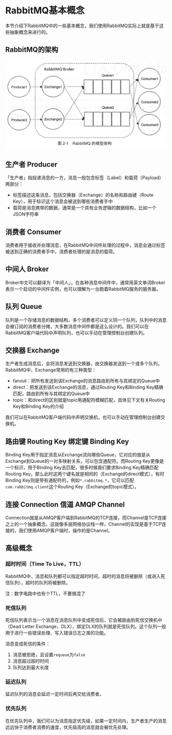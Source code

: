 # RabbitMQ基本概念

本节介绍下RabbitMQ中的一些基本概念，我们使用RabbitMQ实际上就是基于这些抽象概念来进行的。

## RabbitMQ的架构

![](res/1.png)

## 生产者 Producer

「生产者」指投递消息的一方，消息一般包含标签（Label）和载荷（Payload）两部分：

* 标签描述这条消息，包括交换器（Exchange）的名称和路由键（Route Key），用于标识这个消息会被送到哪些消费者手中
* 载荷是消息携带的数据，通常是一个具有业务逻辑的数据结构，比如一个JSON字符串

## 消费者 Consumer

消费者用于接收并处理消息，在RabbitMQ中间件处理的过程中，消息会通过标签被送到正确的消费者手中，消费者处理的是消息的载荷。

## 中间人 Broker

Broker中文可以翻译为「中间人」，在各种消息中间件中，通常用英文单词Broker表示一个启动的中间件实例，也可以理解为一台跑着RabbitMQ服务的服务器。

## 队列 Queue

队列是一个存储消息的数据结构，多个消费者可以定义同一个队列，队列中的消息会被订阅的消费者分摊，大多数消息中间件都是这么设计的。我们可以在RabbitMQ客户端代码中声明队列，也可以手动在管理控制台创建队列。

## 交换器 Exchange

生产者生成消息后，会将消息发送到交换器，由交换器发送到一个或多个队列。RabbitMQ中，Exchange常用的有三种类型：

* fanout：把所有发送到该Exchange的消息路由到所有与其绑定的Queue中
* direct：把发送到该Exchange的消息，通过Routing Key和Binding Key精确匹配，路由到所有与其绑定的Queue中
* topic：和direct的区别就是topic用通配符模糊匹配，具体见下文有关Routing Key和Binding Key的介绍

我们可以在RabbitMQ客户端代码中声明交换机，也可以手动在管理控制台创建交换机。

## 路由键 Routing Key 绑定键 Binding Key

Binding Key用于指定消息从Exchange流向哪些Queue，它对应的值是从Exchange到Queue的一对多映射关系，可以包含通配符。而Routing Key更像是一个标识，用于Binding Key去匹配，很多时候我们要求Binding Key精确匹配Routing Key，那么此时这两个键名就是相同的（Exchange的direct模式），有时Binding Key则是带有通配符的，例如`*.rabbitmq.*`，它可以匹配`com.rabbitmq.client`这个Routing Key（Exchange的topic模式）。

## 连接 Connection 信道 AMQP Channel

Connection就是从AMQP客户端到RabbitMQ的TCP连接，而Channel是TCP连接之上的一个抽象概念，这就像多层网络协议栈一样，Channel的实现是基于TCP连接的，我们使用AMQP客户端时，操作的是Channel。

## 高级概念

### 超时时间（Time To Live，TTL）

RabbitMQ中，消息和队列都可以指定超时时间，超时的消息将被删除（或进入死信队列），超时的队列将被删除。

注：数字电路中也有个TTL，不要搞混了

### 死信队列

死信队列表示当一个消息在消息队列中变成死信后，它会被路由到死信交换机中（Dead Letter Exchange，DLX），绑定DLX的队列就是死信队列。这个队列一般用于进行一些错误处理、写入错误日志之类的功能。

消息变成死信的条件：

1. 消息被拒绝，且设置`requeue`为`false`
2. 消息超过超时时间
3. 队列达到最大长度

### 延迟队列

延迟队列的消息会延迟一定时间后再交给消费者。

### 优先队列

在优先队列中，我们可以为消息指定优先级，如果一定时间内，生产者生产的消息远远快于消费者消费的速度，优先级高的消息就会被优先处理。
